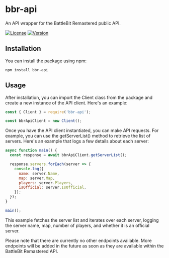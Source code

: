 # bbr-api

An API wrapper for the BattleBit Remastered public API.

[![License](https://img.shields.io/github/license/DasIschBims/bbr-api)](https://github.com/DasIschBims/bbr-api/blob/main/LICENSE)
[![Version](https://img.shields.io/npm/v/bbr-api)](https://www.npmjs.com/package/bbr-api)

## Installation

You can install the package using npm:

```shell
npm install bbr-api
```

## Usage

After installation, you can import the Client class from the package and create a new instance of the API client. Here's an example:

```js
const { Client } = require('bbr-api');

const bbrApiClient = new Client();
```

Once you have the API client instantiated, you can make API requests. For example, you can use the getServerList() method to retrieve the list of servers. Here's an example that logs a few details about each server:

```js
async function main() {
  const response = await bbrApiClient.getServerList();

  response.servers.forEach(server => {
    console.log({
      name: server.Name,
      map: server.Map,
      players: server.Players,
      isOfficial: server.IsOfficial,
    });
  });
}

main();
```

This example fetches the server list and iterates over each server, logging the server name, map, number of players, and whether it is an official server.

Please note that there are currently no other endpoints available. More endpoints will be added in the future as soon as they are available within the BattleBit Remastered API.